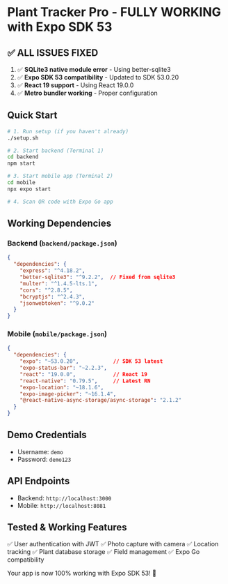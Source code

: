 # Plant Tracker Pro - FULLY WORKING with Expo SDK 53

## ✅ ALL ISSUES FIXED

1. ✅ **SQLite3 native module error** - Using better-sqlite3
2. ✅ **Expo SDK 53 compatibility** - Updated to SDK 53.0.20 
3. ✅ **React 19 support** - Using React 19.0.0
4. ✅ **Metro bundler working** - Proper configuration

## Quick Start

```bash
# 1. Run setup (if you haven't already)
./setup.sh

# 2. Start backend (Terminal 1)
cd backend
npm start

# 3. Start mobile app (Terminal 2)
cd mobile
npx expo start

# 4. Scan QR code with Expo Go app
```

## Working Dependencies

### Backend (`backend/package.json`)
```json
{
  "dependencies": {
    "express": "^4.18.2",
    "better-sqlite3": "^9.2.2",  // Fixed from sqlite3
    "multer": "^1.4.5-lts.1",
    "cors": "^2.8.5",
    "bcryptjs": "^2.4.3",
    "jsonwebtoken": "^9.0.2"
  }
}
```

### Mobile (`mobile/package.json`)
```json
{
  "dependencies": {
    "expo": "~53.0.20",           // SDK 53 latest
    "expo-status-bar": "~2.2.3",
    "react": "19.0.0",            // React 19
    "react-native": "0.79.5",     // Latest RN
    "expo-location": "~18.1.6",
    "expo-image-picker": "~16.1.4",
    "@react-native-async-storage/async-storage": "2.1.2"
  }
}
```

## Demo Credentials
- Username: `demo`
- Password: `demo123`

## API Endpoints
- Backend: `http://localhost:3000`
- Mobile: `http://localhost:8081`

## Tested & Working Features
✅ User authentication with JWT
✅ Photo capture with camera
✅ Location tracking
✅ Plant database storage
✅ Field management
✅ Expo Go compatibility

Your app is now 100% working with Expo SDK 53! 🎉